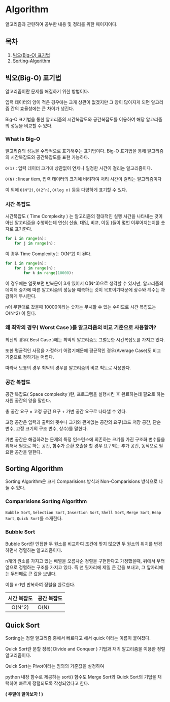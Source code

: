 # Algorithm

알고리즘과 관련하여 공부한 내용 및 정리를 위한 페이지이다.

## 목차

1. [빅오(Big-O) 표기법](<#빅오(Big-O)-표기법>)
2. [Sorting-Algorithm](#Sorting-Algorithm)

## 빅오(Big-O) 표기법

알고리즘이란 문제를 해결하기 위한 방법이다.

입력 데이터의 양이 적은 경우에는 크게 상관이 없겠지만 그 양이 많아지게 되면 알고리즘 간의 효율성에는 큰 차이가 생긴다.

Big-O 표기법을 통한 알고리즘의 시간복잡도와 공간복잡도를 이용하여 해당 알고리즘의 성능을 비교할 수 있다.

### What is Big-O

알고리즘의 성능을 수학적으로 표기해주는 표기법이다.
Big-O 표기법을 통해 알고리즘의 시간복잡도와 공간복잡도를 표현 가능하다.

`O(1)` : 입력 데이터 크기에 상관없이 언제나 일정한 시간이 걸리는 알고리즘이다.

`O(N)` : linear tiem, 입력 데이터의 크기에 비려하여 처리 시간이 걸리는 알고리즘이다

이 외에 `O(N^2)`, `O(2^n)`, `O(log n)` 등등 다양하게 표기할 수 있다.

### 시간 복잡도

시간복잡도 ( Time Complexity ) 는 알고리즘의 절대적인 실행 시간을 나타내는 것이 아닌 알고리즘을 수행하는데 연산( 산술, 대입, 비교, 이동 )들이 몇번 이루어지는지를 숫자로 표기한다.

```python
for i in range(n):
    for j in range(n):
```

이 경우 Time Complexity는 O(N^2) 이 된다.

```python
for i in range(n):
    for j in range(n):
        for k in range(10000):
```

이 경우에는 얼핏보면 반복문이 3개 있어서 O(N^3)으로 생각할 수 있지만, 알고리즘의 데이터 증가에 따른 알고리즘의 성능을 예측하는 것이 목표이기때문에 상수와 계수는 과감하게 무시한다.

n이 무한대로 갔을때 10000이라는 숫자는 무시할 수 있는 수이므로 시간 복잡도는 O(N^2) 이 된다.

### 왜 최악의 경우( Worst Case )를 알고리즘의 비교 기준으로 사용할까?

최선의 경우( Best Case )에는 최악의 알고리즘도 그럴듯한 시간복잡도를 가지고 있다.

또한 평균적인 사정을 가정하기 어렵기때문에 평균적인 경우(Average Case)도 비교 기준으로 정하기는 어렵다.

따라서 보통의 경우 최악의 경우를 알고리즘의 비교 척도로 사용한다.

### 공간 복잡도

공간 복잡도( Space complexity )란, 프로그램을 실행시킨 후 완료하는데 필요로 하는 자원 공간의 양을 말한다.

총 공간 요구 = 고정 공간 요구 + 가변 공간 요구로 나타낼 수 있다.

고정 공간은 입력과 출력의 횟수나 크기와 관계없는 공간의 요구(코드 저장 공간, 단순 변수, 고정 크기의 구조 변수, 상수)를 말한다.

가변 공간은 해결하려는 문제의 특정 인스턴스에 의존하는 크기를 가진 구조화 변수들을 위해서 필요로 하는 공간, 함수가 순환 호출을 할 경우 요구되는 추가 공간, 동적으로 필요한 공간을 말한다.

## Sorting Algorithm

Sorting Algorithm은 크게 Comparisions 방식과 Non-Comparisions 방식으로 나눌 수 있다.

### Comparisions Sorting Algorithm

`Bubble Sort`, `Selection Sort`, `Insertion Sort`, `Shell Sort`, `Merge Sort`, `Heap Sort`, `Quick Sort`를 소개한다.

### Bubble Sort

Bubble Sort란 인접한 두 원소를 비교하여 조건에 맞지 않으면 두 원소의 위치를 변경하면서 정렬하는 알고리즘이다.

n개의 원소를 가지고 있는 배열을 오름차순 정렬을 구현한다고 가정했을때, 뒤에서 부터 앞으로 정렬하는 구조를 가지고 있다. 즉 맨 뒷자리에 제일 큰 값을 보내고, 그 앞자리에는 두번째로 큰 값을 보낸다.

이를 n-1번 반복하여 정렬을 완료한다.

| 시간 복잡도 | 공간 복잡도 |
| :---------: | :---------- |
|   O(N^2)    | O(N)        |

## Quick Sort

Sorting는 정렬 알고리즘 중에서 빠르다고 해서 quick 이라는 이름이 붙여졌다.

Quick Sort란 분할 정복( Divide and Conquer ) 기법과 재귀 알고리즘을 이용한 정렬 알고리즘이다.

Quick Sort는 Pivot이라는 임의의 기준값을 설정하여

python 내장 함수로 제공하는 sort() 함수도 Merge Sort와 Quick Sort의 기법을 채택하여 빠르게 정렬되도록 작성되었다고 한다.

**( 주말에 알아보자 ! )**
